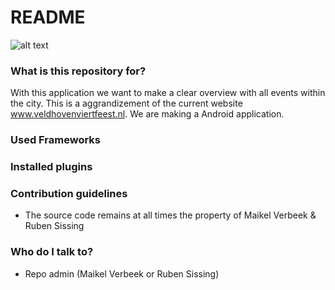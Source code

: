 # README #

![alt text](https://git.fhict.nl/I295741/nederland-vier-feest-android/raw/0dce52758abb13af22a3183877188042fca68d5a/img/veldhovenviertfeest.png "Nederland viert Feest")

### What is this repository for? ###

With this application we want to make a clear overview with all events within the city. This is a aggrandizement of the current website www.veldhovenviertfeest.nl. We are making a Android application.

### Used Frameworks ###



### Installed plugins ###



### Contribution guidelines ###

* The source code remains at all times the property of Maikel Verbeek & Ruben Sissing

### Who do I talk to? ###

* Repo admin (Maikel Verbeek or Ruben Sissing)
